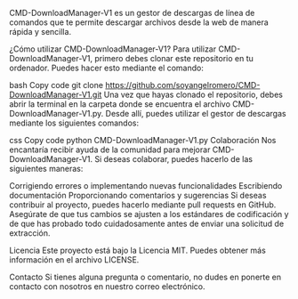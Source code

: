 CMD-DownloadManager-V1 es un gestor de descargas de línea de comandos que te permite descargar archivos desde la web de manera rápida y sencilla.

¿Cómo utilizar CMD-DownloadManager-V1?
Para utilizar CMD-DownloadManager-V1, primero debes clonar este repositorio en tu ordenador. Puedes hacer esto mediante el comando:

bash
Copy code
git clone https://github.com/soyangelromero/CMD-DownloadManager-V1.git
Una vez que hayas clonado el repositorio, debes abrir la terminal en la carpeta donde se encuentra el archivo CMD-DownloadManager-V1.py. Desde allí, puedes utilizar el gestor de descargas mediante los siguientes comandos:

css
Copy code
python CMD-DownloadManager-V1.py <url-del-archivo-a-descargar>
Colaboración
Nos encantaría recibir ayuda de la comunidad para mejorar CMD-DownloadManager-V1. Si deseas colaborar, puedes hacerlo de las siguientes maneras:

Corrigiendo errores o implementando nuevas funcionalidades
Escribiendo documentación
Proporcionando comentarios y sugerencias
Si deseas contribuir al proyecto, puedes hacerlo mediante pull requests en GitHub. Asegúrate de que tus cambios se ajusten a los estándares de codificación y de que has probado todo cuidadosamente antes de enviar una solicitud de extracción.

Licencia
Este proyecto está bajo la Licencia MIT. Puedes obtener más información en el archivo LICENSE.

Contacto
Si tienes alguna pregunta o comentario, no dudes en ponerte en contacto con nosotros en nuestro correo electrónico.
